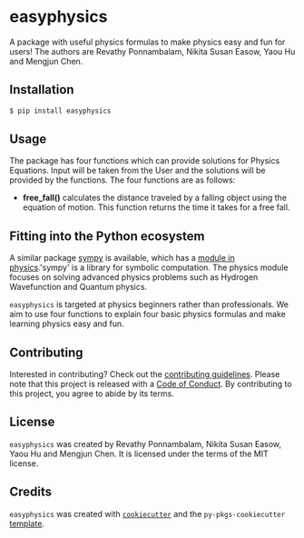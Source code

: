 # easyphysics

A package with useful physics formulas to make physics easy and fun for users! The authors are Revathy Ponnambalam, Nikita Susan Easow, Yaou Hu and Mengjun Chen.

## Installation

```bash
$ pip install easyphysics
```

## Usage

The package has four functions which can provide solutions for Physics Equations. Input will be taken from the User and the solutions will be provided by the functions. The four functions are as follows: 


- **free_fall()** calculates the distance traveled by a falling object using the equation of motion. This function returns the time it takes for a free fall.

## Fitting into the Python ecosystem

A similar package [sympy](https://github.com/sympy/sympy) is available, which has a [module in physics](https://docs.sympy.org/latest/reference/public/physics/index.html).'sympy' is a library for symbolic computation. The physics module focuses on solving advanced physics problems such as Hydrogen Wavefunction and Quantum physics.

`easyphysics` is targeted at physics beginners rather than professionals. We aim to use four functions to explain four basic physics formulas and make learning physics easy and fun.

## Contributing

Interested in contributing? Check out the [contributing guidelines](CONTRIBUTING.md). Please note that this project is released with a [Code of Conduct](CONDUCT.md). By contributing to this project, you agree to abide by its terms.

## License

`easyphysics` was created by Revathy Ponnambalam, Nikita Susan Easow, Yaou Hu and Mengjun Chen. It is licensed under the terms of the MIT license.

## Credits

`easyphysics` was created with [`cookiecutter`](https://cookiecutter.readthedocs.io/en/latest/) and the `py-pkgs-cookiecutter` [template](https://github.com/py-pkgs/py-pkgs-cookiecutter).
